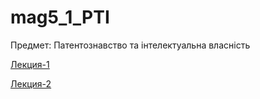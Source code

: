 # mag5_1_PTI

Предмет: Патентознавство та інтелектуальна власність

[Лекция-1](Lekts1.md)

[Лекция-2](Lekts2.md)
